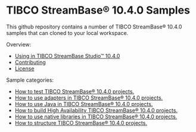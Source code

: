 # TIBCO StreamBase&reg; 10.4.0 Samples

This github repository contains a number of TIBCO StreamBase&reg; 10.4.0 samples that can cloned to your local workspace.

Overview:

* [Using in TIBCO StreamBase Studio&trade; 10.4.0](docs/studio.md)
* [Contributing](docs/contributing.md)
* [License](docs/LICENSE)

Sample categories:

* [How to test TIBCO StreamBase&reg; 10.4.0 projects.](testing)
* [How to use adapters in TIBCO StreamBase&reg; 10.4.0 projects.](adapter)
* [How to use Java in TIBCO StreamBase&reg; 10.4.0 projects.](java)
* [How to build High Availability TIBCO StreamBase&reg; 10.4.0 projects.](highavailability)
* [How to use native libraries in TIBCO StreamBase&reg; 10.4.0 projects.](nativelibrary)
* [How to structure TIBCO StreamBase&reg; 10.4.0 projects.](structure)
